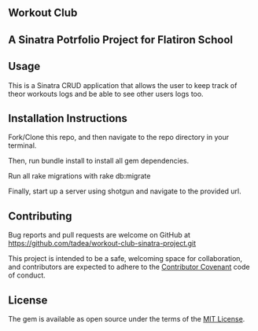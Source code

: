 ## Workout Club

## A Sinatra Potrfolio Project for Flatiron School

## Usage
 	
 This is a Sinatra CRUD application that allows the user to keep track of theor workouts logs and be able to see other users logs too.


## Installation Instructions
   	
 Fork/Clone this repo, and then navigate to the repo directory in your terminal.

Then, run bundle install to install all gem dependencies.

Run all rake migrations with rake db:migrate

Finally, start up a server using shotgun and navigate to the provided url.

## Contributing

Bug reports and pull requests are welcome on GitHub at https://github.com/tadea/workout-club-sinatra-project.git

This project is intended to be a safe, welcoming space for collaboration, and contributors are expected to adhere to the [Contributor Covenant](http://contributor-covenant.org) code of conduct.

## License

The gem is available as open source under the terms of the [MIT License](https://opensource.org/licenses/MIT).





